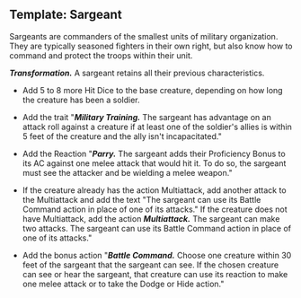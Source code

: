 ## Template: Sargeant
Sargeants are commanders of the smallest units of military organization. They are typically seasoned fighters in their own right, but also know how to command and protect the troops within their unit.

***Transformation.*** A sargeant retains all their previous characteristics.

* Add 5 to 8 more Hit Dice to the base creature, depending on how long the creature has been a soldier.

* Add the trait "***Military Training.*** The sargeant has advantage on an attack roll against a creature if at least one of the soldier's allies is within 5 feet of the creature and the ally isn't incapacitated."

* Add the Reaction "***Parry.*** The sargeant adds their Proficiency Bonus to its AC against one melee attack that would hit it. To do so, the sargeant must see the attacker and be wielding a melee weapon."

* If the creature already has the action Multiattack, add another attack to the Multiattack and add the text "The sargeant can use its Battle Command action in place of one of its attacks." If the creature does not have Multiattack, add the action ***Multiattack.*** The sargeant can make two attacks. The sargeant can use its Battle Command action in place of one of its attacks."

* Add the bonus action "***Battle Command.*** Choose one creature within 30 feet of the sargeant that the sargeant can see. If the chosen creature can see or hear the sargeant, that creature can use its reaction to make one melee attack or to take the Dodge or Hide action."
